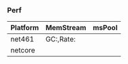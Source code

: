### Perf 

| Platform | MemStream | msPool |
|--------|---------|---------|
|net461  |GC:,Rate:|      |
|netcore |         |      |
